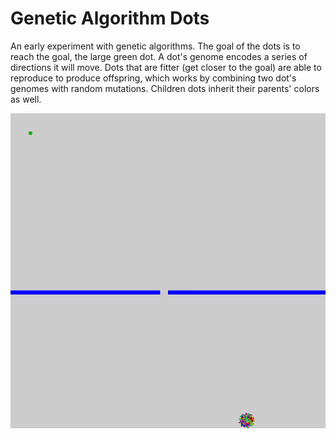 # Genetic Algorithm Dots

An early experiment with genetic algorithms. The goal of the dots is to reach the goal, the large green dot.
A dot's genome encodes a series of directions it will move. Dots that are fitter (get closer to the goal) are able to reproduce
to produce offspring, which works by combining two dot's genomes with random mutations. Children dots
inherit their parents' colors as well.

![Genetic Algorithm GIF](../media/genetic_algorithm_dots.gif)
